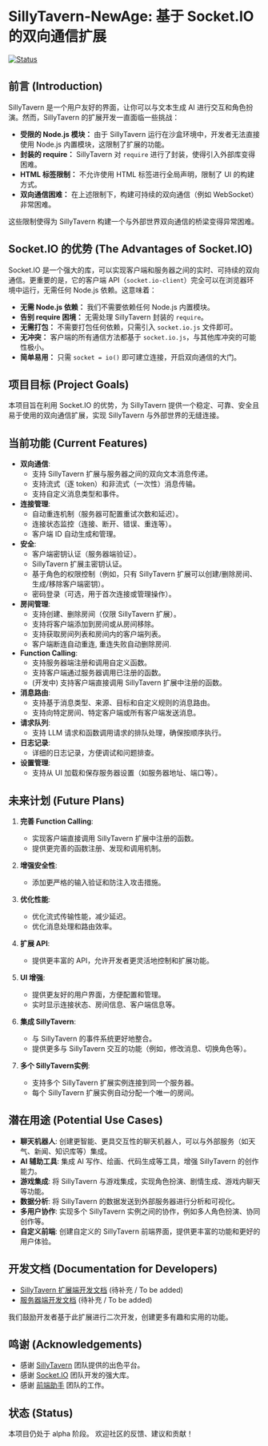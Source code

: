 # SillyTavern-NewAge: 基于 Socket.IO 的双向通信扩展

[![Status](https://img.shields.io/badge/status-alpha-orange.svg)](https://shields.io/)

## 前言 (Introduction)

SillyTavern 是一个用户友好的界面，让你可以与文本生成 AI 进行交互和角色扮演。然而，SillyTavern 的扩展开发一直面临一些挑战：

*   **受限的 Node.js 模块：** 由于 SillyTavern 运行在沙盒环境中，开发者无法直接使用 Node.js 内置模块，这限制了扩展的功能。
*   **封装的 require：** SillyTavern 对 `require` 进行了封装，使得引入外部库变得困难。
*   **HTML 标签限制：** 不允许使用 HTML 标签进行全局声明，限制了 UI 的构建方式。
*   **双向通信困难：** 在上述限制下，构建可持续的双向通信（例如 WebSocket）非常困难。

这些限制使得为 SillyTavern 构建一个与外部世界双向通信的桥梁变得异常困难。

## Socket.IO 的优势 (The Advantages of Socket.IO)

Socket.IO 是一个强大的库，可以实现客户端和服务器之间的实时、可持续的双向通信。更重要的是，它的客户端 API（`socket.io-client`）完全可以在浏览器环境中运行，无需任何 Node.js 依赖。这意味着：

*   **无需 Node.js 依赖：** 我们不需要依赖任何 Node.js 内置模块。
*   **告别 require 困境：** 无需处理 SillyTavern 封装的 `require`。
*   **无需打包：** 不需要打包任何依赖，只需引入 `socket.io.js` 文件即可。
*   **无冲突：** 客户端的所有通信方法都基于 `socket.io.js`，与其他库冲突的可能性极小。
*   **简单易用：** 只需 `socket = io()` 即可建立连接，开启双向通信的大门。

## 项目目标 (Project Goals)

本项目旨在利用 Socket.IO 的优势，为 SillyTavern 提供一个稳定、可靠、安全且易于使用的双向通信扩展，实现 SillyTavern 与外部世界的无缝连接。

## 当前功能 (Current Features)

*   **双向通信**:
    *   支持 SillyTavern 扩展与服务器之间的双向文本消息传递。
    *   支持流式（逐 token）和非流式（一次性）消息传输。
    *   支持自定义消息类型和事件。
*   **连接管理**:
    *   自动重连机制（服务器可配置重试次数和延迟）。
    *   连接状态监控（连接、断开、错误、重连等）。
    *   客户端 ID 自动生成和管理。
*   **安全**:
    *   客户端密钥认证（服务器端验证）。
    *   SillyTavern 扩展主密钥认证。
    *   基于角色的权限控制（例如，只有 SillyTavern 扩展可以创建/删除房间、生成/移除客户端密钥）。
    *   密码登录（可选，用于首次连接或管理操作）。
*   **房间管理**:
    *   支持创建、删除房间（仅限 SillyTavern 扩展）。
    *   支持将客户端添加到房间或从房间移除。
    *   支持获取房间列表和房间内的客户端列表。
    *    客户端断连自动重连, 重连失败自动删除房间.
*   **Function Calling**:
    *   支持服务器端注册和调用自定义函数。
    *   支持客户端通过服务器调用已注册的函数。
    *  (开发中) 支持客户端直接调用 SillyTavern 扩展中注册的函数。
*   **消息路由**:
    *   支持基于消息类型、来源、目标和自定义规则的消息路由。
    *   支持向特定房间、特定客户端或所有客户端发送消息。
*   **请求队列**:
    *   支持 LLM 请求和函数调用请求的排队处理，确保按顺序执行。
*   **日志记录**:
    *   详细的日志记录，方便调试和问题排查。
*   **设置管理**:
    *   支持从 UI 加载和保存服务器设置（如服务器地址、端口等）。

## 未来计划 (Future Plans)

1.  **完善 Function Calling**:
    *   实现客户端直接调用 SillyTavern 扩展中注册的函数。
    *   提供更完善的函数注册、发现和调用机制。

2.  **增强安全性**:
    *   添加更严格的输入验证和防注入攻击措施。

3.  **优化性能**:
    *   优化流式传输性能，减少延迟。
    *   优化消息处理和路由效率。

4.  **扩展 API**:
    *   提供更丰富的 API，允许开发者更灵活地控制和扩展功能。

5.  **UI 增强**:
    *   提供更友好的用户界面，方便配置和管理。
    *   实时显示连接状态、房间信息、客户端信息等。

6.  **集成 SillyTavern**:
    *   与 SillyTavern 的事件系统更好地整合。
    *   提供更多与 SillyTavern 交互的功能（例如，修改消息、切换角色等）。

7.  **多个 SillyTavern实例**:
    *   支持多个 SillyTavern 扩展实例连接到同一个服务器。
    *   每个 SillyTavern 扩展实例自动分配一个唯一的房间。

## 潜在用途 (Potential Use Cases)

*   **聊天机器人**: 创建更智能、更具交互性的聊天机器人，可以与外部服务（如天气、新闻、知识库等）集成。
*   **AI 辅助工具**: 集成 AI 写作、绘画、代码生成等工具，增强 SillyTavern 的创作能力。
*   **游戏集成**: 将 SillyTavern 与游戏集成，实现角色扮演、剧情生成、游戏内聊天等功能。
*   **数据分析**: 将 SillyTavern 的数据发送到外部服务器进行分析和可视化。
*   **多用户协作**: 实现多个 SillyTavern 实例之间的协作，例如多人角色扮演、协同创作等。
*   **自定义前端**: 创建自定义的 SillyTavern 前端界面，提供更丰富的功能和更好的用户体验。

## 开发文档 (Documentation for Developers)

*   [SillyTavern 扩展端开发文档](developer_readme_extension.md) (待补充 / To be added)
*   [服务器端开发文档](developer_readme_server.md) (待补充 / To be added)

我们鼓励开发者基于此扩展进行二次开发，创建更多有趣和实用的功能。

## 鸣谢 (Acknowledgements)

*   感谢 [SillyTavern](https://github.com/SillyTavern/SillyTavern) 团队提供的出色平台。
*   感谢 [Socket.IO](https://socket.io/) 团队开发的强大库。
*   感谢 [前端助手](https://github.com/N0VI028/JS-Slash-Runner) 团队的工作。

## 状态 (Status)

本项目仍处于 alpha 阶段。 欢迎社区的反馈、建议和贡献！
